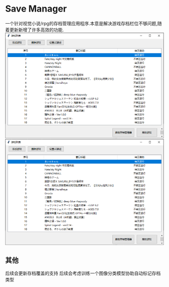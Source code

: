 # Save Manager
一个针对视觉小说/rpg的存档管理应用程序.本意是解决游戏存档栏位不够问题,随着更新新增了许多高效的功能.
![image](2025-02-15_21_47_37_393.png)
![image](image.png)

## 其他
后续会更新存档覆盖的支持
后续会考虑训练一个图像分类模型协助自动标记存档类型

